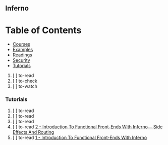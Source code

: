 ## Inferno

# Table of Contents
<!-- MarkdownTOC depth=4 -->
  - [Courses](#courses)
  - [Examples](#examples)
  - [Readings](#readings)
  - [Security](#security)
  - [Tutorials](#tutorials)
<!-- /MarkdownTOC -->

  1. [ ] to-read []()
  1. [ ] to-check []()
  1. [ ] to-watch []()

### Tutorials

  1. [ ] to-read []()
  1. [ ] to-read []()
  1. [ ] to-read []()
  1. [ ] to-read [2 - Introduction To Functional Front-Ends With Inferno— Side Effects And Routing](https://medium.com/javascript-inside/introduction-to-functional-front-ends-with-inferno-side-effects-and-routing-a8b226c47b0f)
  1. [ ] to-read [1 - Introduction To Functional Front-Ends With Inferno](https://medium.com/javascript-inside/introduction-to-functional-front-ends-with-inferno-a188454c3e19)
